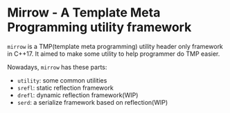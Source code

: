 # Mirrow - A Template Meta Programming utility framework

`mirrow` is  a TMP(template meta programming) utility header only framework in C++17. It aimed to make some utility to help programmer do TMP easier.

Nowadays, `mirrow` has these parts:

* `utility`: some common utilities
* `srefl`: static reflection framework
* `drefl`: dynamic reflection framework(WIP)
* `serd`: a serialize framework based on reflection(WIP)
